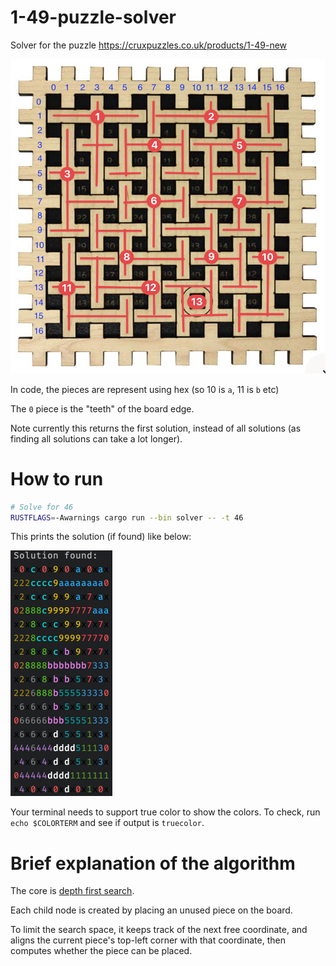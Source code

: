 # 1-49-puzzle-solver

Solver for the puzzle https://cruxpuzzles.co.uk/products/1-49-new

![](./docs/image.png)

In code, the pieces are represent using hex (so 10 is `a`, 11 is `b` etc)

The `0` piece is the "teeth" of the board edge.

Note currently this returns the first solution, instead of all solutions (as finding all solutions can take a lot
longer).

# How to run

```bash
# Solve for 46
RUSTFLAGS=-Awarnings cargo run --bin solver -- -t 46
```

This prints the solution (if found) like below:

![img.png](docs/solution.png)

Your terminal needs to support true color to show the colors. To check, run `echo $COLORTERM` and see if output is
`truecolor`.

# Brief explanation of the algorithm

The core is [depth first search](https://en.wikipedia.org/wiki/Depth-first_search).

Each child node is created by placing an unused piece on the board.

To limit the search space, it keeps track of the next free coordinate, and aligns the current piece's top-left corner
with that coordinate, then computes whether the piece can be placed.
